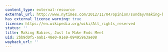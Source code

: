 ```yaml
---
content_type: external-resource
external_url: http://www.nytimes.com/2012/11/04/opinion/sunday/making-babies-just-to-make-ends-meet.html
has_external_license_warning: true
license: https://en.wikipedia.org/wiki/All_rights_reserved
status: ''
title: Making Babies, Just to Make Ends Meet
uid: 2bb9d0f5-aab1-48e0-91e9-094959a3ae08
wayback_url: ''
---
```

